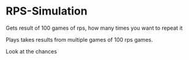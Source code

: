 # RPS-Simulation
Gets result of 100 games of rps, how many times you want to repeat it

Plays takes results from multiple games of 100 rps games.

Look at the chances
